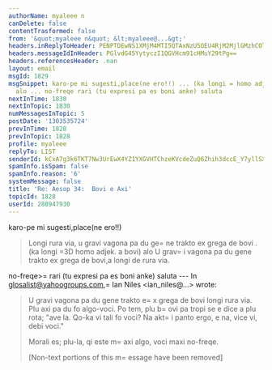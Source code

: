 ```yaml
---
authorName: myaleee n
canDelete: false
contentTrasformed: false
from: '&quot;myaleee n&quot; &lt;myaleee@...&gt;'
headers.inReplyToHeader: PENPTDEwNS1XMjM4MTI5QTAxNzU5OEU4RjM2MjlGMzhCOTUwQHBoeC5nYmw+
headers.messageIdInHeader: PGlvdG45YytyczI1QGVHcm91cHMuY29tPg==
headers.referencesHeader: .nan
layout: email
msgId: 1829
msgSnippet: karo-pe mi sugesti,place(ne ero!!) ... (ka longi = homo adjek. a bovi)
  alo ... no-freqe rari (tu expresi pa es boni anke) saluta
nextInTime: 1830
nextInTopic: 1830
numMessagesInTopic: 5
postDate: '1303535724'
prevInTime: 1828
prevInTopic: 1828
profile: myaleee
replyTo: LIST
senderId: kCxA7g3k6TKT7Nw3UrEwX4YZ1YXGVHTChzeKVcdeZuQ6Zhih3dccE_Y7yllSXQt508MgytBR-5s7Omv0NTpyS2hQtbE2gA
spamInfo.isSpam: false
spamInfo.reason: '6'
systemMessage: false
title: 'Re: Aesop 34:  Bovi e Axi'
topicId: 1828
userId: 288947930
---
```


karo-pe
mi sugesti,place(ne ero!!)
>Longi rura via, u gravi vagona pa du ge=
ne trakto ex grega de bovi .
(ka longi =3D homo adjek. a bovi)
alo
> U grav=
i vagona pa du gene trakto ex grega de bovi,a longi de rura via.

no-freqe>=
 rari
(tu expresi pa es boni anke)
saluta
--- In glosalist@yahoogroups.com,=
 Ian Niles <ian_niles@...> wrote:
>
> 
> U gravi vagona pa du gene trakto e=
x grega de bovi longi rura via.  Plu axi pa du fo algo-voci.  Po tem, plu b=
ovi pa tropi se e dice a plu rota; "ave la.  Qo-ka vi tali fo voci?  Na akt=
i panto ergo, e na, vice vi, debi voci."
>  
> Morali es; plu-la, qi este m=
axi algo, voci maxi no-freqe. 		 	   		  
> 
> [Non-text portions of this m=
essage have been removed]
>



